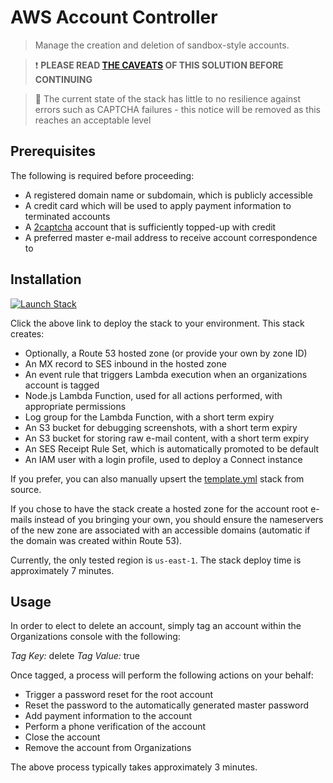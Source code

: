 # AWS Account Controller

> Manage the creation and deletion of sandbox-style accounts.

> :exclamation: **PLEASE READ [THE CAVEATS](https://onecloudplease.com/blog/automating-aws-account-deletion) OF THIS SOLUTION BEFORE CONTINUING**

> :construction: The current state of the stack has little to no resilience against errors such as CAPTCHA failures - this notice will be removed as this reaches an acceptable level

## Prerequisites

The following is required before proceeding:

* A registered domain name or subdomain, which is publicly accessible
* A credit card which will be used to apply payment information to terminated accounts
* A [2captcha](https://2captcha.com/) account that is sufficiently topped-up with credit
* A preferred master e-mail address to receive account correspondence to

## Installation

[![Launch Stack](https://cdn.rawgit.com/buildkite/cloudformation-launch-stack-button-svg/master/launch-stack.svg)](https://console.aws.amazon.com/cloudformation/home?region=us-east-1#/stacks/new?stackName=account-controller&templateURL=https://s3.amazonaws.com/ianmckay-us-east-1/accountcontroller/template.yml)

Click the above link to deploy the stack to your environment. This stack creates:

* Optionally, a Route 53 hosted zone (or provide your own by zone ID)
* An MX record to SES inbound in the hosted zone
* An event rule that triggers Lambda execution when an organizations account is tagged
* Node.js Lambda Function, used for all actions performed, with appropriate permissions
* Log group for the Lambda Function, with a short term expiry
* An S3 bucket for debugging screenshots, with a short term expiry
* An S3 bucket for storing raw e-mail content, with a short term expiry
* An SES Receipt Rule Set, which is automatically promoted to be default
* An IAM user with a login profile, used to deploy a Connect instance

If you prefer, you can also manually upsert the [template.yml](https://github.com/iann0036/accountcontroller/blob/master/template.yml) stack from source.

If you chose to have the stack create a hosted zone for the account root e-mails instead of you bringing your own, you should ensure the nameservers of the new zone are associated with an accessible domains (automatic if the domain was created within Route 53).

Currently, the only tested region is `us-east-1`. The stack deploy time is approximately 7 minutes.

## Usage

In order to elect to delete an account, simply tag an account within the Organizations console with the following:

*Tag Key:* delete
*Tag Value:* true 

Once tagged, a process will perform the following actions on your behalf:

* Trigger a password reset for the root account
* Reset the password to the automatically generated master password
* Add payment information to the account
* Perform a phone verification of the account
* Close the account
* Remove the account from Organizations

The above process typically takes approximately 3 minutes.
